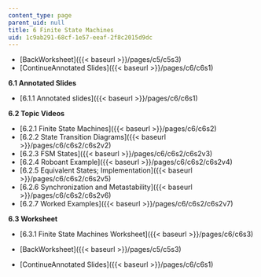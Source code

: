 ```yaml
---
content_type: page
parent_uid: null
title: 6 Finite State Machines
uid: 1c9ab291-68cf-1e57-eeaf-2f8c2015d9dc
---
```


*   [BackWorksheet]({{< baseurl >}}/pages/c5/c5s3)
*   [ContinueAnnotated Slides]({{< baseurl >}}/pages/c6/c6s1)

**6.1 Annotated Slides**

*   [6.1.1 Annotated slides]({{< baseurl >}}/pages/c6/c6s1)

**6.2 Topic Videos**

*   [6.2.1 Finite State Machines]({{< baseurl >}}/pages/c6/c6s2)
*   [6.2.2 State Transition Diagrams]({{< baseurl >}}/pages/c6/c6s2/c6s2v2)
*   [6.2.3 FSM States]({{< baseurl >}}/pages/c6/c6s2/c6s2v3)
*   [6.2.4 Roboant Example]({{< baseurl >}}/pages/c6/c6s2/c6s2v4)
*   [6.2.5 Equivalent States; Implementation]({{< baseurl >}}/pages/c6/c6s2/c6s2v5)
*   [6.2.6 Synchronization and Metastability]({{< baseurl >}}/pages/c6/c6s2/c6s2v6)
*   [6.2.7 Worked Examples]({{< baseurl >}}/pages/c6/c6s2/c6s2v7)

**6.3 Worksheet**

*   [6.3.1 Finite State Machines Worksheet]({{< baseurl >}}/pages/c6/c6s3)

*   [BackWorksheet]({{< baseurl >}}/pages/c5/c5s3)
*   [ContinueAnnotated Slides]({{< baseurl >}}/pages/c6/c6s1)